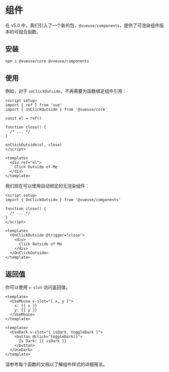 # 组件

在 v5.0 中，我们引入了一个新的包，`@vueuse/components`，提供了可渲染组件版本的可组合函数。

## 安装

```bash
npm i @vueuse/core @vueuse/components
```

## 使用

例如，对于 `onClickOutside`，不再需要为函数绑定组件引用：

```vue
<script setup>
import { ref } from 'vue'
import { onClickOutside } from '@vueuse/core'

const el = ref()

function close() {
  /* ... */
}

onClickOutside(el, close)
</script>

<template>
  <div ref="el">
    Click Outside of Me
  </div>
</template>
```

我们现在可以使用自动绑定的无渲染组件：

```vue
<script setup>
import { OnClickOutside } from '@vueuse/components'

function close() {
  /* ... */
}
</script>

<template>
  <OnClickOutside @trigger="close">
    <div>
      Click Outside of Me
    </div>
  </OnClickOutside>
</template>
```

## 返回值

你可以使用 `v-slot` 访问返回值。

```vue
<template>
  <UseMouse v-slot="{ x, y }">
    x: {{ x }}
    y: {{ y }}
  </UseMouse>
</template>
```

```vue
<template>
  <UseDark v-slot="{ isDark, toggleDark }">
    <button @click="toggleDark()">
      Is Dark: {{ isDark }}
    </button>
  </UseDark>
</template>
```

请参考每个函数的文档以了解组件样式的详细用法。
